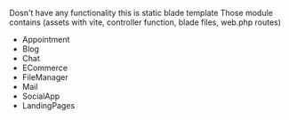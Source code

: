 Dosn't have any functionality this is static blade template
Those module contains (assets with vite, controller function, blade files, web.php routes)
- Appointment
- Blog
- Chat
- ECommerce
- FileManager
- Mail
- SocialApp
- LandingPages
